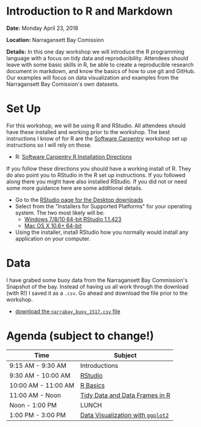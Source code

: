 # Introduction to R and Markdown

**Date:** Monday April 23, 2018

**Location:** Narragansett Bay Comission 

**Details:** In this one day workshop we will introduce the R programming language with a focus on tidy data and reproducibility.  Attendees should leave with some basic skills in R, be able to create a reproducible research document in markdown, and know the basics of how to use git and GitHub.  Our examples will focus on data visualization and examples from the Narragansett Bay Comission's own datasets.

# Set Up

For this workshop, we will be using R and RStudio.  All attendees should have these installed and working prior to the workshop.  The best instructions I know of for R are the [Software Carpentry](https://software-carpentry.org/) workshop set up instructions so I will rely on those.

- R: [Software Carpentry R Installation Directions](https://swcarpentry.github.io/workshop-template/#r)

If you follow these directions you should have a working install of R.  They do also point you to RStudio in the R set up instructions.  If you followed along there you might have also installed RStudio.  If you did not or need some more guidance here are some additional details.

- Go to the [RStudio page for the Desktop downloads](https://www.rstudio.com/products/rstudio/download/#download)
- Select from the "Installers for Supported Platforms" for your operating system.  The two most likely will be:
  - [Windows 7/8/10 64-bit RStudio 1.1.423](https://download1.rstudio.org/RStudio-1.1.423.exe)
  - [Mac OS X 10.6+ 64-bit](https://download1.rstudio.org/RStudio-1.1.423.dmg)
- Using the installer, install RStudio how you normally would install any application on your computer.

# Data

I have grabed some buoy data from the Narragansett Bay Commission's Snapshot of the bay.  Instead of having us all work through the download (with R!) I saved it as a `.csv`.  Go ahead and download the file prior to the workshop.  

- [download the `narrabay_buoy_1517.csv` file](https://raw.githubusercontent.com/jhollist/narrabay_r/master/narrabay_buoy_1517.csv)

# Agenda (subject to change!)

|Time               |Subject                           |
|-------------------|----------------------------------|
|9:15 AM - 9:30 AM  |Introductions| 
|9:30 AM - 10:00 AM |[RStudio](lessons/01_rstudio.md)|
|10:00 AM - 11:00 AM|[R Basics](lessons/02_r_basics.md)|
|11:00 AM - Noon    |[Tidy Data and Data Frames in R](lessons/03_tidy_data_in_r.md)|
|Noon - 1:00 PM     |LUNCH|
|1:00 PM - 3:00 PM  |[Data Visualization with `ggplot2`](lessons/05_data_viz_with_ggplot2.md)|

